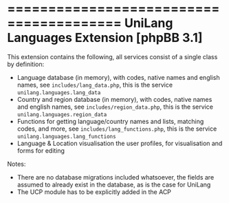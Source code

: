 ========================================
UniLang Languages Extension [phpBB 3.1]
========================================

This extension contains the following, all services consist of a single class
by definition:

 - Language database (in memory), with codes, native names and english names,
   see ``includes/lang_data.php``, this is the service
   ``unilang.languages.lang_data``
 - Country and region database (in memory), with codes, native names and english names,
   see ``includes/region_data.php``, this is the service
   ``unilang.languages.region_data``
 - Functions for getting language/country names and lists, matching codes, and
   more, see ``includes/lang_functions.php``, this is the service
   ``unilang.languages.lang_functions``
 - Language & Location visualisation the user profiles, for visualisation and
   forms for editing


Notes:
 - There are no database migrations included whatsoever, the fields are assumed to already exist in the database, as is the case for UniLang
 - The UCP module has to be explicitly added in the ACP






